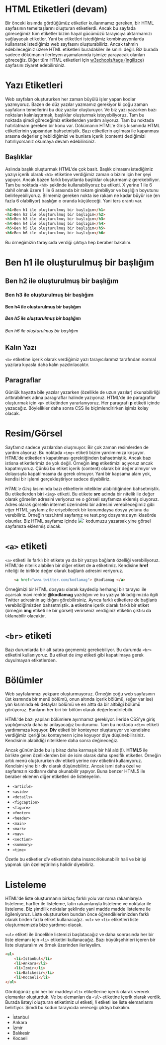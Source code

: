 # HTML Etiketleri (devam)

Bir önceki kısımda gördüğümüz etiketler kullanmamız gereken, bir HTML sayfasının temeltaşlarını oluşturan etiketlerdi. Ancak bu sayfada göreceğimiz tüm etiketler bizim hayal gücümüzü tarayıcıya aktarmamızı sağlayacak etiketler. Yani bu etiketleri istediğimiz kombinasyonlarda kullanarak istediğimiz web sayfasını oluşturabiliriz. Ancak tahmin edebileceğiniz üzere HTML etiketleri buradakiler ile sınırlı değil. Biz burada sadece dökümanın ilerleyen aşamalarında işimize yarayacak olanları göreceğiz. Diğer tüm HTML etiketleri için [w3schools/tags (ingilizce)](https://www.w3schools.com/tags/) sayfasını ziyaret edebilirsiniz.

# Yazı Etiketleri

Web sayfaları oluştururken her zaman büyülü işler yapan kodlar yazmıyoruz. Bazen de düz yazılar yazmamız gerekiyor ki çoğu zaman sayfaların temellerini bu düz yazılar oluşturuyor. Ve biz yazı yazarken bazı noktaları kalınlaştırmak, başlıklar oluşturmak isteyebiliyoruz. Tam bu noktada şimdi göreceğimiz etiketlerden yardım alıyoruz. Tam bu noktada hatırlatmam gereken bir konu var. Dökümanın HTML'e Giriş kısımında HTML etiketlerinin yapısından bahsetmiştik. Bazı etiketlerin açılması ile kapanması arasına değerler girebildiğimizi ve bunlara içerik (content) dediğimizi hatırlıyorsanız okumaya devam edebilirsiniz.

## Başlıklar

Aslında başlık oluşturmak HTML'de çok basit. Başlık olmasını istediğimiz yazıyı içerik olarak `<h1>` etiketine verdiğimiz zaman o bizim için her şeyi yapıyor. Ancak bazen farklı boyutlarda başlıklar oluşturmamız gerekebiliyor. Tam bu noktada `<hX>` şeklinde kullanabiliyoruz bu etiketi. X yerine 1 ile 6 dahil olmak üzere 1 ile 6 arasında bir rakam girebiliyor ve başlığın boyutunu belirleyebiliyoruz. Bilmemiz gereken nokta ise rakam ne kadar büyür ise (en fazla 6 olabiliyor) başlığın o oranda küçüleceği. Yani ters orantı var.

~~~html
<h1>Ben h1 ile oluşturulmuş bir başlığım</h1>
<h2>Ben h2 ile oluşturulmuş bir başlığım</h2>
<h3>Ben h3 ile oluşturulmuş bir başlığım</h3>
<h4>Ben h4 ile oluşturulmuş bir başlığım</h4>
<h5>Ben h5 ile oluşturulmuş bir başlığım</h5>
<h6>Ben h6 ile oluşturulmuş bir başlığım</h6>
~~~

Bu örneğimizin tarayıcıda verdiği çıktıya hep beraber bakalım.

<h1>Ben h1 ile oluşturulmuş bir başlığım</h1>
<h2>Ben h2 ile oluşturulmuş bir başlığım</h2>
<h3>Ben h3 ile oluşturulmuş bir başlığım</h3>
<h4>Ben h4 ile oluşturulmuş bir başlığım</h4>
<h5>Ben h5 ile oluşturulmuş bir başlığım</h5>
<h6>Ben h6 ile oluşturulmuş bir başlığım</h6>

## Kalın Yazı

`<b>` etiketine içerik olarak verdiğimiz yazı tarayıcılarımız tarafından normal yazılara kıyasla daha kalın yazdırılacaktır.

## Paragraflar

Günlük hayatta bile yazılar yazarken (özellikle de uzun yazılar) okunabilirliği arttırabilmek adına paragraflar halinde yazıyoruz. HTML'de de paragraflar oluşturmak için `<p>` etiketinden yararlanıyoruz. Her paragrafı **p** etiketi içinde yazacağız. Böylelikler daha sonra CSS ile biçimlendirirken işimiz kolay olacak.

# Resim/Görsel

Sayfamız sadece yazılardan oluşmuyor. Bir çok zaman resimlerden de yardım alıyoruz. Bu noktada `<img>` etiketi bizim yardımımıza koşuyor. HTML'de etiketlerin kapatılması gerektiğinden bahsetmiştik. Ancak bazı istisna etiketlerimiz de yok değil. Örneğin **img** etiketimizi açıyoruz ancak kapatmıyoruz. Çünkü bu etiket içerik (content) olarak bir değer almıyor ve dolayısıyla kapatılmasına da gerek olmuyor. Yani bir kapsama alanı yok, kendisi bir işlemi gerçekleştiriyor sadece diyebiliriz.

*HTML'e Giriş* kısımında bazı etiketlerin nitelikler alabildiğinden bahsetmiştik. Bu etiketlerden biri `<img>` etiketi. Bu etikete **src** adında bir nitelik ile değer olarak görselim adresini veriyoruz ve o görseli sayfamıza eklemiş oluyoruz. Adres olarak görselin internet üzerindeki bir adresini verebileceğimiz gibi eğer HTML sayfamız ile erişebilecek bir konumdaysa dosya yolunu da verebiliriz. Örneğin test.html sayfamız ve test.png dosyamız aynı klasörde olsunlar. Biz HTML sayfamız içinde <img src="test.png">` kodumuzu yazarsak yine görsel sayfamıza eklenmiş olacak.


# `<a>` etiketi

`<a>` etiketi ile farklı bir etikete ya da bir yazıya bağlantı özelliği verebiliyoruz. HTML'de nitelik alabilen bir diğer etiket de **a** etiketimiz. Kendisine **href** niteliği ile birlikte değer olarak bağlantı adresini veriyoruz.

~~~html
	<a href="www.twitter.com/kodlamag"> @kodlamag </a>
~~~

Örneğimizi bir HTML dosyası olarak kaydedip herhangi bir tarayıcı ile açarsak mavi renkte **@kodlamag** yazdığını ve bu yazıya tıkladığımızda ilgili Twitter adresinin açıldığını görebilirsiniz. Ayrıca farklı etiketlere de bağlantı verebildiğimizden bahsetmiştik. **a** etiketine içerik olarak farklı bir etiket (örneğin **img** etiketi ile bir görsel) verirseniz verdiğiniz etiketin çıktısı da tıklanabilir olacaktır.

# `<br>` etiketi

Bazı durumlarda bir alt satıra geçmemiz gerekebiliyor. Bu durumda `<br>` etiketini kullanıyoruz. Bu etiket de *img* etiketi gibi kapatılmaya gerek duyulmayan etiketlerden.

# Bölümler

Web sayfalarımızı yekpare oluşturmuyoruz. Örneğin çoğu web sayfasının üst kısmında bir menü bölümü, onun altında içerik bölümü, (eğer var ise) yan kısımında ek detaylar bölümü ve en altta da bir altbilgi bölümü görüyoruz. Bunların her biri bir bölüm olarak değerlendirilebilir.

HTML'de bazı yapıları bölümlere ayırmamız gerekiyor. İleride CSS'ye giriş yaptığımızda daha iyi anlayacağız bu durumu. Tam bu noktada `<div>` etiketi yardımımıza koşuyor. **Div** etiketi bir konteyner oluşturuyor ve kendisine verdiğimiz içeriği bu konteynerın içine koyuyor diye düşünebilirsiniz. Kendisinin alabildiği niteliklere daha sonra değineceğiz.

Ancak günümüzde bu iş biraz daha karmaşık bir hâl aldı(!). **HTML5** ile birlikte gelen özelliklerden biri de isim olarak daha spesifik etiketler. Örneğin artık menü oluştururken *div* etiketi yerine *nav* etiketini kullanıyoruz. Kendisini yine bir div olarak düşünebiliriz. Ancak ismi daha özel ve sayfamızın kodlarını daha okunabilir yapıyor. Buna benzer HTML5 ile beraber eklenen diğer etiketleri de listeleyelim.

* `<article>`
* `<aside>`
* `<details>`
* `<figcaption>`
* `<figure>`
* `<footer>`
* `<header>`
* `<main>`
* `<mark>`
* `<nav>`
* `<section>`
* `<summary>`
* `<time>`

Özetle bu etiketler *div* etiketinin daha insancıl/okunabilir hali ve bir işi yapmak için özelleştirilmiş halidir diyebiliriz.

# Listeleme

HTML'de liste oluşturmanın birkaç farklı yolu var roma rakamlarıyla listeleme, harfler ile listeleme, latin rakamlarıyla listeleme ve noktalar ile listeleme. Biz şimdilik noktalar şeklinde yani madde madde listeleme ile ilgileniyoruz. Liste oluştururken bundan önce öğrendiklerimizden farklı olarak birden fazla etiket kullanacağız. `<ul>` ve `<li>` etiketleri liste oluşturmamızda bize yardımcı olacak. 

`<ul>` etiketi ile öncelikle listemizi başlatacağız ve daha sonrasında her bir liste elemanı için `<li>` etiketini kullanacağız. Bazı büyükşehirleri içeren bir liste oluşturalım ve örnek üzerinden ilerleyelim.

~~~html
<ul>
	<li>İstanbul</li>
	<li>Ankara</li>
	<li>İzmir</li>
	<li>Balıkesir</li>
	<li>Kocaeli</li>
</ul>
~~~

Gördüğünüz gibi her bir maddeyi `<li>` etiketlerine içerik olarak vererek elemanlar oluşturduk. Ve bu elemanları da `<ul>` etiketine içerik olarak verdik. Burada listeyi oluşturan etiketimiz *ul* etiketi, *li* etiketi ise liste elemanlarını belirtiyor. Şimdi bu kodun tarayıcıda vereceği çıktıya bakalım.

<ul>
	<li>İstanbul</li>
	<li>Ankara</li>
	<li>İzmir</li>
	<li>Balıkesir</li>
	<li>Kocaeli</li>
</ul>
